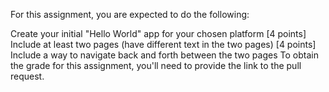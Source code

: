 For this assignment, you are expected to do the following:

Create your initial "Hello World" app for your chosen platform
[4 points] Include at least two pages (have different text in the two pages)
[4 points] Include a way to navigate back and forth between the two pages
To obtain the grade for this assignment, you'll need to provide the link to the pull request.
